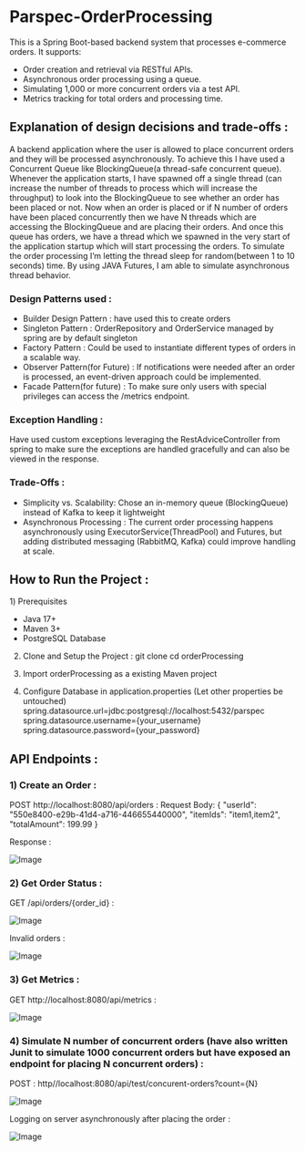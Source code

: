 # Parspec-OrderProcessing
This is a Spring Boot-based backend system that processes e-commerce orders. It supports:
- Order creation and retrieval via RESTful APIs.
- Asynchronous order processing using a queue.
- Simulating 1,000 or more concurrent orders via a test API.
- Metrics tracking for total orders and processing time.

## Explanation of design decisions and trade-offs :
A backend application where the user is allowed to place concurrent orders and they will be processed asynchronously. To achieve this I have used a Concurrent Queue like BlockingQueue(a thread-safe concurrent queue).
Whenever the application starts, I have spawned off a single thread (can increase the number of threads to process which will increase the throughput) to look into the BlockingQueue to see whether an order has been placed or not.
Now when an order is placed or if N number of orders have been placed concurrently then we have N threads which are accessing the BlockingQueue and are placing their orders. And once this queue has orders, we have a thread which we spawned in the very start of the application startup which will start processing the orders. To simulate the order processing I’m letting the thread sleep for random(between 1 to 10 seconds) time. By using JAVA Futures, I am able to simulate asynchronous thread behavior.
### Design Patterns used :
- Builder Design Pattern : have used this to create orders
- Singleton Pattern : OrderRepository and OrderService managed by spring are by default singleton
- Factory Pattern : Could be used to instantiate different types of orders in a scalable way.
- Observer Pattern(for Future) :  If notifications were needed after an order is processed, an event-driven approach could be implemented.
- Facade Pattern(for future) : To make sure only users with special privileges can access the /metrics endpoint.
### Exception Handling : 
Have used custom exceptions leveraging the RestAdviceController from spring to make sure the exceptions are handled gracefully and can also be viewed in the response.
### Trade-Offs : 
- Simplicity vs. Scalability: Chose an in-memory queue (BlockingQueue) instead of Kafka to keep it lightweight
- Asynchronous Processing : The current order processing happens asynchronously using ExecutorService(ThreadPool) and Futures, but adding distributed messaging (RabbitMQ, Kafka) could improve handling at scale.

## How to Run the Project :
1️) Prerequisites
- Java 17+
- Maven 3+
- PostgreSQL Database

2) Clone and Setup the Project :
    git clone
    cd orderProcessing

3) Import orderProcessing as a existing Maven project

4) Configure Database in application.properties (Let other properties be untouched)
    spring.datasource.url=jdbc:postgresql://localhost:5432/parspec
    spring.datasource.username={your_username}
    spring.datasource.password={your_password}

## API Endpoints :
### 1) Create an Order :
POST http://localhost:8080/api/orders :
    Request Body:
        {
            "userId": "550e8400-e29b-41d4-a716-446655440000",
            "itemIds": "item1,item2",
            "totalAmount": 199.99
        }

        
Response : 

![Image](https://github.com/user-attachments/assets/a411832b-9896-444d-9891-dd98d28d128e)

### 2) Get Order Status : 

 GET /api/orders/{order_id} :

 ![Image](https://github.com/user-attachments/assets/123f80bd-ae68-4bbb-8a79-efd1a8205567)

 Invalid orders : 
 
![Image](https://github.com/user-attachments/assets/5f133a62-7a9c-4192-af2d-2b0cd317f01f)

### 3) Get Metrics : 

 GET http://localhost:8080/api/metrics : 
 
![Image](https://github.com/user-attachments/assets/8858fc85-8c0a-432d-ac60-3d429f07ced1)

### 4) Simulate N number of concurrent orders (have also written Junit to simulate 1000 concurrent orders but have exposed an endpoint for placing N concurrent orders) :

  POST : http//localhost:8080/api/test/concurent-orders?count={N}
  
![Image](https://github.com/user-attachments/assets/d062b830-b9c6-47e3-9750-8c951dbe6cd9)

  Logging on server asynchronously after placing the order :
  
![Image](https://github.com/user-attachments/assets/dd4d2e09-8941-4dff-82a9-87b2008e62ef)




